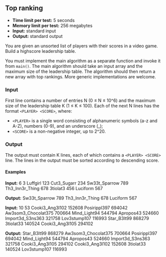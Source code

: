 ## Top ranking

- **Time limit per test:** 5 seconds
- **Memory limit per test:** 256 megabytes
- **Input:** standard input
- **Output:** standard output

You are given an unsorted list of players with their scores in a video game. Build a highscore leadership table.

You must implement the main algorithm as a separate function and invoke it from `main()`. The main algorithm should take an input array and the maximum size of the leadership table. The algorithm should then return a new array with top rankings. More generic implementations are welcome.

### Input

First line contains a number of entries N (0 ≤ N ≤ 10^6) and the maximum size of the leadership table K (1 ≤ K ≤ 100). Each of the next N lines has the format `<PLAYER> <SCORE>`, where:

- `<PLAYER>` is a single word consisting of alphanumeric symbols (a-z and A-Z), numbers (0-9), and an underscore (_);
- `<SCORE>` is a non-negative integer, up to 2^20.

### Output

The output must contain K lines, each of which contains a `<PLAYER> <SCORE>` line. The lines in the output must be sorted according to descending score.

#### Examples

**Input:**
6 3
Luffgirl 123
Cut3_Sugarr 234
Sw33t_Sparrow 789
Th3_Inn3r_Thing 678
3tiolat3 456
Luciform 567

**Output:**
Sw33t_Sparrow 789
Th3_Inn3r_Thing 678
Luciform 567

**Input:**
10 53
Cooki3_Ang3l102 152608
Posirippl397 694042
Aw3som3_Chocolat375 700664
Mind_Light94 544794
Apropos43 524660
Import3d_S3ns363 321758
Lov3stump107 116993
Star_B3lt99 868279
3tiolat33 140524
Cooki3_Ang3l105 294102

**Output:**
Star_B3lt99 868279
Aw3som3_Chocolat375 700664
Posirippl397 694042
Mind_Light94 544794
Apropos43 524660
Import3d_S3ns363 321758
Cooki3_Ang3l105 294102
Cooki3_Ang3l102 152608
3tiolat33 140524
Lov3stump107 116993
